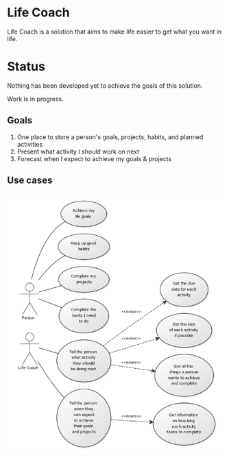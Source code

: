 # Life Coach

Life Coach is a solution that aims to make life easier to get what you want in life.

# Status

Nothing has been developed yet to achieve the goals of this solution. 

Work is in progress.

## Goals

1. One place to store a person's goals, projects, habits, and planned activities
2. Present what activity I should work on next
3. Forecast when I expect to achieve my goals & projects

## Use cases

![Use Case Diagram](/ReadMeResources/UseCaseDiagram.png)


	

